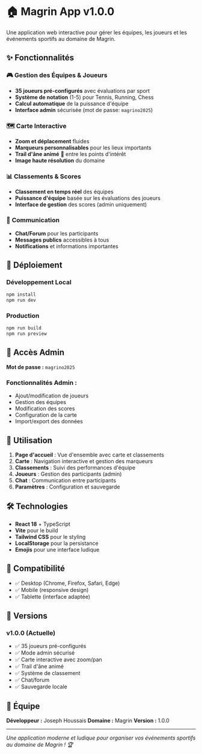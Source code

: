 # 🏠 Magrin App v1.0.0

Une application web interactive pour gérer les équipes, les joueurs et les événements sportifs au domaine de Magrin.

## ✨ Fonctionnalités

### 🎮 **Gestion des Équipes & Joueurs**
- **35 joueurs pré-configurés** avec évaluations par sport
- **Système de notation** (1-5) pour Tennis, Running, Chess
- **Calcul automatique** de la puissance d'équipe
- **Interface admin** sécurisée (mot de passe: `magrino2025`)

### 🗺️ **Carte Interactive**
- **Zoom et déplacement** fluides
- **Marqueurs personnalisables** pour les lieux importants
- **Trail d'âne animé** 🐴 entre les points d'intérêt
- **Image haute résolution** du domaine

### 📊 **Classements & Scores**
- **Classement en temps réel** des équipes
- **Puissance d'équipe** basée sur les évaluations des joueurs
- **Interface de gestion** des scores (admin uniquement)

### 💬 **Communication**
- **Chat/Forum** pour les participants
- **Messages publics** accessibles à tous
- **Notifications** et informations importantes

## 🚀 Déploiement

### Développement Local
```bash
npm install
npm run dev
```

### Production
```bash
npm run build
npm run preview
```

## 🔐 Accès Admin

**Mot de passe :** `magrino2025`

### Fonctionnalités Admin :
- Ajout/modification de joueurs
- Gestion des équipes
- Modification des scores
- Configuration de la carte
- Import/export des données

## 🎯 Utilisation

1. **Page d'accueil** : Vue d'ensemble avec carte et classements
2. **Carte** : Navigation interactive et gestion des marqueurs
3. **Classements** : Suivi des performances d'équipe
4. **Joueurs** : Gestion des participants (admin)
5. **Chat** : Communication entre participants
6. **Paramètres** : Configuration et sauvegarde

## 🛠️ Technologies

- **React 18** + TypeScript
- **Vite** pour le build
- **Tailwind CSS** pour le styling
- **LocalStorage** pour la persistance
- **Emojis** pour une interface ludique

## 📱 Compatibilité

- ✅ Desktop (Chrome, Firefox, Safari, Edge)
- ✅ Mobile (responsive design)
- ✅ Tablette (interface adaptée)

## 🔄 Versions

### v1.0.0 (Actuelle)
- ✅ 35 joueurs pré-configurés
- ✅ Mode admin sécurisé
- ✅ Carte interactive avec zoom/pan
- ✅ Trail d'âne animé
- ✅ Système de classement
- ✅ Chat/forum
- ✅ Sauvegarde locale

## 👥 Équipe

**Développeur :** Joseph Houssais
**Domaine :** Magrin
**Version :** 1.0.0

---

*Une application moderne et ludique pour organiser vos événements sportifs au domaine de Magrin ! 🏆*
